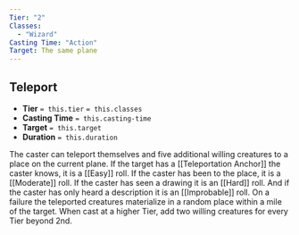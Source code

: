 ```yaml
---
Tier: "2"
Classes:
  - "Wizard"
Casting Time: "Action"
Target: The same plane
---
```

## Teleport
- **Tier** `= this.tier` `= this.classes`
- **Casting Time** `= this.casting-time`
- **Target** `= this.target`
- **Duration** `= this.duration`

The caster can teleport themselves and five additional willing creatures to a place on the current plane.  If the target has a [[Teleportation Anchor]] the caster knows, it is a [[Easy]] roll. If the caster has been to the place, it is a [[Moderate]] roll. If the caster has seen a drawing it is an [[Hard]] roll. And if the caster has only heard a description it is an [[Improbable]] roll. On a failure the teleported creatures materialize in a random place within a mile of the target.  When cast at a higher Tier, add two willing creatures for every Tier beyond 2nd.